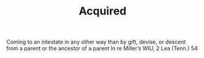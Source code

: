 ---
title: Acquired
letter: A
permalink: "/definitions/bld-acquired.html"
body: Coming to an intestate in any other way than by gift, devise, or descent from
  a parent or the ancestor of a parent In re Miller’s WIU, 2 Lea (Tenn.) 54
published_at: '2018-07-07'
source: Black's Law Dictionary 2nd Ed (1910)
layout: post
---